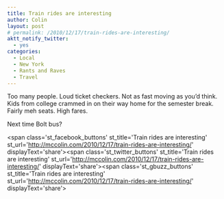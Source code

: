 ```yaml
---
title: Train rides are interesting
author: Colin
layout: post
# permalink: /2010/12/17/train-rides-are-interesting/
aktt_notify_twitter:
  - yes
categories:
  - Local
  - New York
  - Rants and Raves
  - Travel
---
```

Too many people. Loud ticket checkers. Not as fast moving as you&#8217;d think. Kids from college crammed in on their way home for the semester break. Fairly meh seats. High fares.

Next time Bolt bus?

<span class='st\_facebook\_buttons' st\_title='Train rides are interesting' st\_url='http://mccolin.com/2010/12/17/train-rides-are-interesting/' displayText='share'></span><span class='st\_twitter\_buttons' st\_title='Train rides are interesting' st\_url='http://mccolin.com/2010/12/17/train-rides-are-interesting/' displayText='share'></span><span class='st\_gbuzz\_buttons' st\_title='Train rides are interesting' st\_url='http://mccolin.com/2010/12/17/train-rides-are-interesting/' displayText='share'></span>